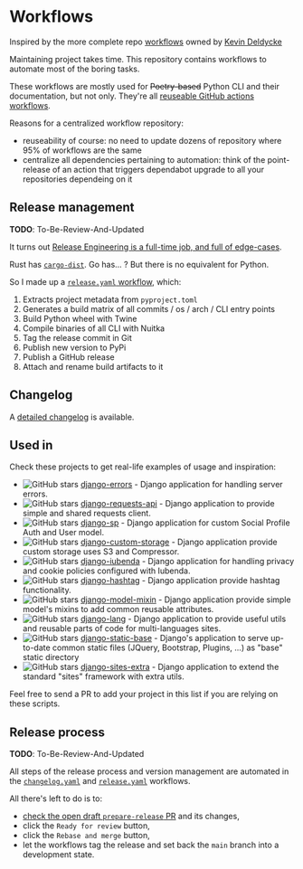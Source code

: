 # Workflows

Inspired by the more complete repo [workflows](https://github.com/kdeldycke/workflows) owned by [Kevin Deldycke](https://github.com/kdeldycke)

Maintaining project takes time. This repository contains workflows to automate most of the boring tasks.

These workflows are mostly used for ~~Poetry-based~~ Python CLI and their documentation, but not only. They're all [reuseable GitHub actions workflows](https://docs.github.com/en/actions/learn-github-actions/reusing-workflows).

Reasons for a centralized workflow repository:

- reuseability of course: no need to update dozens of repository where 95% of workflows are the same
- centralize all dependencies pertaining to automation: think of the point-release of an action that triggers dependabot upgrade to all your repositories dependeing on it

## Release management

**TODO**: To-Be-Review-And-Updated

It turns out [Release Engineering is a full-time job, and full of edge-cases](https://blog.axo.dev/2023/02/cargo-dist).

Rust has [`cargo-dist`](https://github.com/axodotdev/cargo-dist). Go has... ? But there is no equivalent for Python.

So I made up a [`release.yaml` workflow](https://github.com/kdeldycke/workflows/blob/main/.github/workflows/release.yaml), which:

1. Extracts project metadata from `pyproject.toml`
1. Generates a build matrix of all commits / os / arch / CLI entry points
1. Build Python wheel with Twine
1. Compile binaries of all CLI with Nuitka
1. Tag the release commit in Git
1. Publish new version to PyPi
1. Publish a GitHub release
1. Attach and rename build artifacts to it

## Changelog

A [detailed changelog](changelog.md) is available.

## Used in

Check these projects to get real-life examples of usage and inspiration:

- ![GitHub stars](https://img.shields.io/github/stars/DLRSP/django-errors?label=%E2%AD%90&style=flat-square) [django-errors](https://github.com/DLRSP/django-errors#readme) - Django application for handling server errors.
- ![GitHub stars](https://img.shields.io/github/stars/DLRSP/django-requests-api?label=%E2%AD%90&style=flat-square) [django-requests-api](https://github.com/DLRSP/django-requests-api#readme) - Django application to provide simple and shared requests client.
- ![GitHub stars](https://img.shields.io/github/stars/DLRSP/django-sp?label=%E2%AD%90&style=flat-square) [django-sp](https://github.com/DLRSP/django-sp#readme) - Django application for custom Social Profile Auth and User model.
- ![GitHub stars](https://img.shields.io/github/stars/DLRSP/django-custom-storage?label=%E2%AD%90&style=flat-square) [django-custom-storage](https://github.com/DLRSP/django-custom-storage#readme) - Django application provide custom storage uses S3 and Compressor.
- ![GitHub stars](https://img.shields.io/github/stars/DLRSP/django-iubenda?label=%E2%AD%90&style=flat-square) [django-iubenda](https://github.com/DLRSP/django-iubenda#readme) - Django application for handling privacy and cookie policies configured with Iubenda.
- ![GitHub stars](https://img.shields.io/github/stars/DLRSP/django-hashtag?label=%E2%AD%90&style=flat-square) [django-hashtag](https://github.com/DLRSP/django-hashtag#readme) - Django application provide hashtag functionality.
- ![GitHub stars](https://img.shields.io/github/stars/DLRSP/django-model-mixin?label=%E2%AD%90&style=flat-square) [django-model-mixin](https://github.com/DLRSP/django-model-mixin#readme) - Django application provide simple model's mixins to add common reusable attributes.
- ![GitHub stars](https://img.shields.io/github/stars/DLRSP/django-lang?label=%E2%AD%90&style=flat-square) [django-lang](https://github.com/DLRSP/django-lang#readme) - Django application to provide useful utils and reusable parts of code for multi-languages sites.
- ![GitHub stars](https://img.shields.io/github/stars/DLRSP/django-static-base?label=%E2%AD%90&style=flat-square) [django-static-base](https://github.com/DLRSP/django-static-base#readme) - Django's application to serve up-to-date common static files (JQuery, Bootstrap, Plugins, ...) as "base" static directory
- ![GitHub stars](https://img.shields.io/github/stars/DLRSP/django-sites-extra?label=%E2%AD%90&style=flat-square) [django-sites-extra](https://github.com/DLRSP/django-sites-extra#readme) - Django application to extend the standard "sites" framework with extra utils.

Feel free to send a PR to add your project in this list if you are relying on these scripts.

## Release process

**TODO**: To-Be-Review-And-Updated

All steps of the release process and version management are automated in the
[`changelog.yaml`](https://github.com/kdeldycke/workflows/blob/main/.github/workflows/changelog.yaml)
and
[`release.yaml`](https://github.com/kdeldycke/workflows/blob/main/.github/workflows/release.yaml)
workflows.

All there's left to do is to:

- [check the open draft `prepare-release` PR](https://github.com/DLRSP/workflows/pulls?q=is%3Apr+is%3Aopen+head%3Aprepare-release)
  and its changes,
- click the `Ready for review` button,
- click the `Rebase and merge` button,
- let the workflows tag the release and set back the `main` branch into a
  development state.